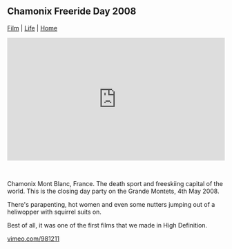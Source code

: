 ## Chamonix Freeride Day 2008

[Film](./) | [Life](../) | [Home](../..)

<div style="padding:56.25% 0 0 0;position:relative;"><iframe src="https://player.vimeo.com/video/981211?autoplay=1&loop=1&title=0&byline=0&portrait=0" style="position:absolute;top:0;left:0;width:100%;height:100%;" frameborder="0" allow="autoplay; fullscreen" allowfullscreen></iframe></div><script src="https://player.vimeo.com/api/player.js"></script>

<div style="height: 32px"></div>

Chamonix Mont Blanc, France. The death sport and freeskiing capital of the world. This is the closing day party on the Grande Montets, 4th May 2008.

There's parapenting, hot women and even some nutters jumping out of a heliwopper with squirrel suits on.

Best of all, it was one of the first films that we made in High Definition.

[vimeo.com/981211](https://vimeo.com/981211)
